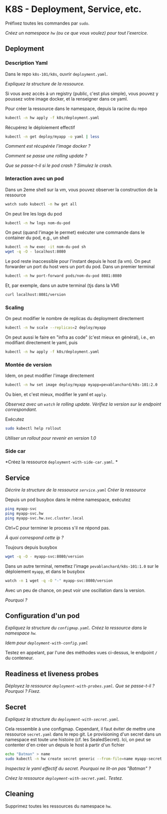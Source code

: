# K8S - Deployment, Service, etc.

Préfixez toutes les commandes par ``sudo``.

*Créez un namespace ``hw`` (ou ce que vous voulez) pour tout l'exercice.*

## Deployment

### Description Yaml

Dans le repo ``k8s-101/k8s``, ouvrir ``deployment.yaml``.

*Expliquez la structure de la ressource.*

Si vous avez accès à un registry (public, c'est plus simple), vous pouvez y poussez votre image docker,
et la renseigner dans ce yaml.

Pour créer la ressource dans le namespace, depuis la racine du repo
```bash
kubectl -n hw apply -f k8s/deployment.yaml
```

Récupérez le déploiement effectif
```bash
kubectl -n get deploy/myapp -o yaml | less
```

*Comment est récupérée l'image docker ?*

*Comment se passe une rolling update ?*

*Que se passe-t-il si le pod crash ? Simulez le crash.*

### Interaction avec un pod

Dans un 2eme shell sur la vm, vous pouvez observer la construction de la ressource
```bash
watch sudo kubectl -n hw get all
```

On peut lire les logs du pod
```bash
kubectl -n hw logs nom-du-pod
```

On peut (quand l'image le permet) exécuter une commande dans le container du pod, e.g., un shell
```bash
kubectl -n hw exec -it nom-du-pod sh
wget -q -O - localhost:8080
```

Le pod reste inaccessible pour l'instant depuis le host (la vm). On peut forwarder un port du host vers un port du pod.
Dans un premier terminal
```bash
kubectl -n hw port-forward pods/nom-du-pod 8081:8080
```

Et, par exemple, dans un autre terminal (tjs dans la VM)
```bash
curl localhost:8081/version
```


### Scaling

On peut modifier le nombre de replicas du deployment directement
```bash
kubectl -n hw scale --replicas=2 deploy/myapp
```

On peut aussi le faire en "infra as code" (c'est mieux en général), i.e., en modifiant directement le yaml, puis
```bash
kubectl -n hw apply -f k8s/deployment.yaml
```

### Montée de version

Idem, on peut modifier l'image directement
```bash
kubectl -n hw set image deploy/myapp myapp=pevablanchard/k8s-101:2.0
```
Ou bien, et c'est mieux, modifier le yaml et ``apply``.

*Observez avec un ``watch`` le rolling update.*
*Vérifiez la version sur le endpoint correspondant.*

Exécutez
```bash
sudo kubectl help rollout
```
*Utiliser un rollout pour revenir en version 1.0*

### Side car

*Créez la ressource ``deployment-with-side-car.yaml``. *



## Service

*Décrire la structure de la ressource ``service.yaml``*
*Créer la ressource*

Depuis un pod busybox dans le même namespace, exécutez
```bash
ping myapp-svc
ping myapp-svc.hw
ping myapp-svc.hw.svc.cluster.local
```
Ctrl+C pour terminer le process s'il ne répond pas.

*À quoi correspond cette ip ?*

Toujours depuis busybox
```bash
wget -q -O - myapp-svc:8080/version
```

Dans un autre terminal, remettez l'image ``pevablanchard/k8s-101:1.0`` sur le déploiement ``myapp``,
et dans le busybox
```bash
watch -n 1 wget -q -O "-" myapp-svc:8080/version
```
Avec un peu de chance, on peut voir une oscillation dans la version.

*Pourquoi ?*

## Configuration d'un pod

*Expliquez la structure du ``configmap.yaml``. Créez la ressource dans le namespace ``hw``.*

*Idem pour ``deployment-with-config.yaml``*

Testez en appelant, par l'une des méthodes vues ci-dessus, le endpoint ``/`` du conteneur.

## Readiness et liveness probes

*Déployez la ressource ``deployment-with-probes.yaml``. Que se passe-t-il ? Pourquoi ? Fixez.*

## Secret

*Expliquez la structure du ``deployment-with-secret.yaml``.*

Cela ressemble à une configmap. Cependant, il faut éviter de mettre une ressource ``secret.yaml`` dans le repo git.
Le provisioning d'un secret dans un namespace est toute une histoire (cf. les SealedSecret).
Ici, on peut se contenter d'en créer un depuis le host à partir d'un fichier
```bash
echo "Batman" > name
sudo kubectl -n hw create secret generic --from-file=name myapp-secret
```

*Inspectez le yaml effectif du secret. Pourquoi ne lit-on pas "Batman" ?*

*Créez la ressource ``deployment-with-secret.yaml``. Testez.*


## Cleaning

Supprimez toutes les ressources du namespace ``hw``.